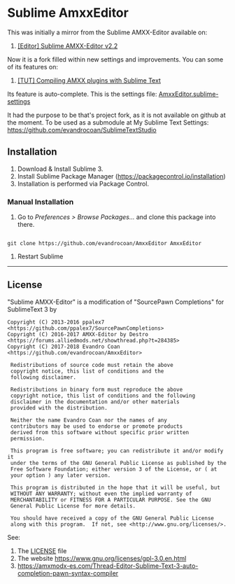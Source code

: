 # Sublime AmxxEditor

This was initially a mirror from the Sublime AMXX-Editor available on:

1. [[Editor] Sublime AMXX-Editor v2.2](https://forums.alliedmods.net/showthread.php?t=284385)


Now it is a fork filled within new settings and improvements. You can some of its features on:

1. [[TUT] Compiling AMXX plugins with Sublime Text](https://forums.alliedmods.net/showthread.php?t=293376)

Its feature is auto-complete. This is the settings file: [AmxxEditor.sublime-settings](AmxxEditor.sublime-settings)


It had the purpose to be that's project fork, as it is not available on github at the moment.
To be used as a submodule at My Sublime Text Settings: https://github.com/evandrocoan/SublimeTextStudio


## Installation

1. Download & Install Sublime 3.
1. Install Sublime Package Manager (https://packagecontrol.io/installation)
1. Installation is performed via Package Control.


### Manual Installation

1. Go to <i>Preferences > Browse Packages...</i> and clone this package into there.
<pre><code>
git clone https://github.com/evandrocoan/AmxxEditor AmxxEditor
</code></pre>
1. Restart Sublime



___
## License

"Sublime AMXX-Editor"  is a modification of "SourcePawn Completions" for SublimeText 3 by

```
Copyright (C) 2013-2016 ppalex7 <https://github.com/ppalex7/SourcePawnCompletions>
Copyright (C) 2016-2017 AMXX-Editor by Destro <https://forums.alliedmods.net/showthread.php?t=284385>
Copyright (C) 2017-2018 Evandro Coan <https://github.com/evandrocoan/AmxxEditor>

 Redistributions of source code must retain the above
 copyright notice, this list of conditions and the
 following disclaimer.

 Redistributions in binary form must reproduce the above
 copyright notice, this list of conditions and the following
 disclaimer in the documentation and/or other materials
 provided with the distribution.

 Neither the name Evandro Coan nor the names of any
 contributors may be used to endorse or promote products
 derived from this software without specific prior written
 permission.

 This program is free software; you can redistribute it and/or modify it
 under the terms of the GNU General Public License as published by the
 Free Software Foundation; either version 3 of the License, or ( at
 your option ) any later version.

 This program is distributed in the hope that it will be useful, but
 WITHOUT ANY WARRANTY; without even the implied warranty of
 MERCHANTABILITY or FITNESS FOR A PARTICULAR PURPOSE. See the GNU
 General Public License for more details.

 You should have received a copy of the GNU General Public License
 along with this program.  If not, see <http://www.gnu.org/licenses/>.
```

See:

1. The [LICENSE](LICENSE) file
1. The website https://www.gnu.org/licenses/gpl-3.0.en.html
1. https://amxmodx-es.com/Thread-Editor-Sublime-Text-3-auto-completion-pawn-syntax-compiler


